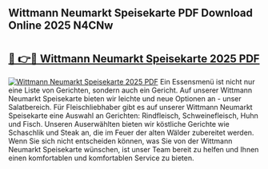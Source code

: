 ## Wittmann Neumarkt Speisekarte PDF Download Online 2025 N4CNw

# <h2><a href="http://gc7oh2.nevu.top/?p=Wittmann+Neumarkt+Speisekarte">🔗 👉🔴 Wittmann Neumarkt Speisekarte 2025 PDF</a></h2>

[![Wittmann Neumarkt Speisekarte 2025 PDF](https://i.imgur.com/dBaPXMq.png)](http://gc7oh2.nevu.top/?p=Wittmann+Neumarkt+Speisekarte)
Ein Essensmenü ist nicht nur eine Liste von Gerichten, sondern auch ein Gericht. Auf unserer Wittmann Neumarkt Speisekarte bieten wir leichte und neue Optionen an - unser Salatbereich. Für Fleischliebhaber gibt es auf unserer Wittmann Neumarkt Speisekarte eine Auswahl an Gerichten: Rindfleisch, Schweinefleisch, Huhn und Fisch. Unseren Auserwählten bieten wir köstliche Gerichte wie Schaschlik und Steak an, die im Feuer der alten Wälder zubereitet werden. Wenn Sie sich nicht entscheiden können, was Sie von der Wittmann Neumarkt Speisekarte wünschen, ist unser Team bereit zu helfen und Ihnen einen komfortablen und komfortablen Service zu bieten.
